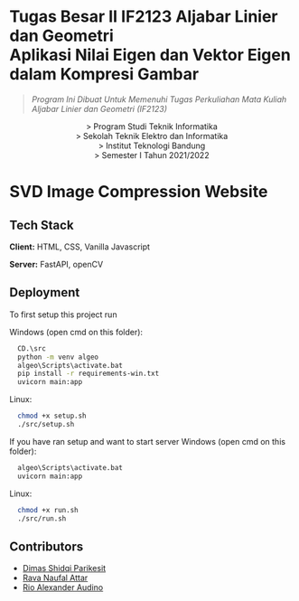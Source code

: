 # Tugas Besar II IF2123 Aljabar Linier dan Geometri <br/> Aplikasi Nilai Eigen dan Vektor Eigen dalam Kompresi Gambar
> _Program Ini Dibuat Untuk Memenuhi Tugas Perkuliahan Mata Kuliah Aljabar Linier dan Geometri (IF2123)_
<p align="center">
> Program Studi Teknik Informatika <br/>
> Sekolah Teknik Elektro dan Informatika <br/>
> Institut Teknologi Bandung <br/>
> Semester I Tahun 2021/2022 <br/>
</p>

# SVD Image Compression Website

## Tech Stack

**Client:** HTML, CSS, Vanilla Javascript

**Server:** FastAPI, openCV

## Deployment

To first setup this project run

Windows (open cmd on this folder):
```bash
  CD.\src
  python -m venv algeo
  algeo\Scripts\activate.bat
  pip install -r requirements-win.txt
  uvicorn main:app
```
Linux:
```bash
  chmod +x setup.sh
  ./src/setup.sh
```

If you have ran setup and want to start server
Windows (open cmd on this folder):
```bash
  algeo\Scripts\activate.bat
  uvicorn main:app
```
Linux:
```bash
  chmod +x run.sh
  ./src/run.sh
```

## Contributors
 - [Dimas Shidqi Parikesit](https://github.com/dParikesit)
 - [Rava Naufal Attar](https://github.com/sivaren)
 - [Rio Alexander Audino](https://github.com/Audino723)
